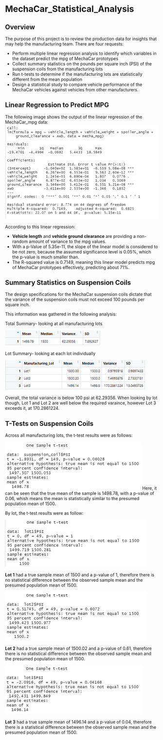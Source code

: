 # MechaCar_Statistical_Analysis

## Overview
The purpose of this project is to review the production data for insights that may help the manufacturing team. There are four requests:
- Perform multiple linear regression analysis to identify which variables in the dataset predict the mpg of MechaCar prototypes
- Collect summary statistics on the pounds per square inch (PSI) of the suspension coils from the manufacturing lots
- Run t-tests to determine if the manufacturing lots are statistically different from the mean population
- Design a statistical study to compare vehicle performance of the MechaCar vehicles against vehicles from other manufacturers. 

## Linear Regression to Predict MPG
The following image shows the output of the linear regression of the MechaCar_mpg data:
![Deliverable_1](https://github.com/baileyvo/MechaCar_Statistical_Analysis/blob/main/Images/Deliverable_1.PNG)

According to this linear regression:
- **Vehicle length** and **vehicle ground clearance** are providing a non-random amount of variance to the mpg values.
- With a p-Value of 5.35e-11, the slope of the linear model is considered to be not zero, because the assumed significance level is 0.05%, which the p-value is much smaller than.
- The R-squared value is 0.7149, meaning this linear model predicts mpg of MechaCar prototypes effectively, predicting about 71%.

## Summary Statistics on Suspension Coils
The design specifications for the MechaCar suspension coils dictate that the variance of the suspension coils must not exceed 100 pounds per square inch. 

This information was gathered in the following analysis:

Total Summary- looking at all manufacturing lots

![total_summary](https://github.com/baileyvo/MechaCar_Statistical_Analysis/blob/main/Images/Total_Summary.PNG)

Lot Summary- looking at each lot individually

![lot_summary](https://github.com/baileyvo/MechaCar_Statistical_Analysis/blob/main/Images/Lot_Summary.PNG)

Overall, the total variance is below 100 psi at 62.29356. When looking by lot though, Lot 1 and Lot 2 are well below the required varaince, however Lot 3 exceeds it, at 170.2861224.

## T-Tests on Suspension Coils
Across all manufacturing lots, the t-test results were as follows:

![total t-test](https://github.com/baileyvo/MechaCar_Statistical_Analysis/blob/main/Images/total_ttest.PNG)
Here, it can be seen that the true mean of the sample is 1498.78, with a p-value of 0.06, whish means the mean is statistically similar to the presumed population mean of 1500.

By lot, the t-test results were as follow:

![Lot1 t-test](https://github.com/baileyvo/MechaCar_Statistical_Analysis/blob/main/Images/lot1_ttest.PNG)

**Lot 1** had a true sample mean of 1500 and a p-value of 1, therefore there is no statistical difference between the observed sample mean and the presumed population mean of 1500.

![Lot2 t-test](https://github.com/baileyvo/MechaCar_Statistical_Analysis/blob/main/Images/lot2_ttest.PNG)

**Lot 2** had a true sample mean of 1500.02 and a p-value of 0.61, therefore there is no statistical difference between the observed sample mean and the presumed population mean of 1500.

![Lot3 t-test](https://github.com/baileyvo/MechaCar_Statistical_Analysis/blob/main/Images/lot3_ttest.PNG)

**Lot 3** had a true sample mean of 1496.14 and a p-value of 0.04, therefore there is a statistical difference between the observed sample mean and the presumed population mean of 1500.
